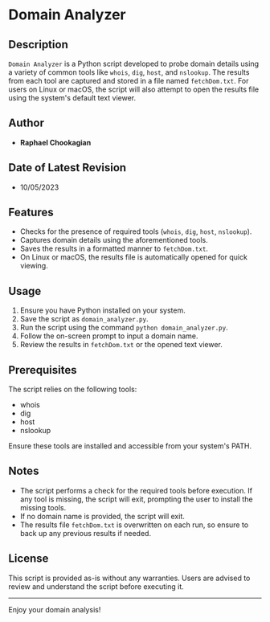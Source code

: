 # Domain Analyzer

## Description

`Domain Analyzer` is a Python script developed to probe domain details using a variety of common tools like `whois`, `dig`, `host`, and `nslookup`. The results from each tool are captured and stored in a file named `fetchDom.txt`. For users on Linux or macOS, the script will also attempt to open the results file using the system's default text viewer.

## Author

- **Raphael Chookagian**

## Date of Latest Revision

- 10/05/2023

## Features

- Checks for the presence of required tools (`whois`, `dig`, `host`, `nslookup`).
- Captures domain details using the aforementioned tools.
- Saves the results in a formatted manner to `fetchDom.txt`.
- On Linux or macOS, the results file is automatically opened for quick viewing.

## Usage

1. Ensure you have Python installed on your system.
2. Save the script as `domain_analyzer.py`.
3. Run the script using the command `python domain_analyzer.py`.
4. Follow the on-screen prompt to input a domain name.
5. Review the results in `fetchDom.txt` or the opened text viewer.

## Prerequisites

The script relies on the following tools:

- whois
- dig
- host
- nslookup

Ensure these tools are installed and accessible from your system's PATH.

## Notes

- The script performs a check for the required tools before execution. If any tool is missing, the script will exit, prompting the user to install the missing tools.
- If no domain name is provided, the script will exit.
- The results file `fetchDom.txt` is overwritten on each run, so ensure to back up any previous results if needed.

## License

This script is provided as-is without any warranties. Users are advised to review and understand the script before executing it.

---

Enjoy your domain analysis!
